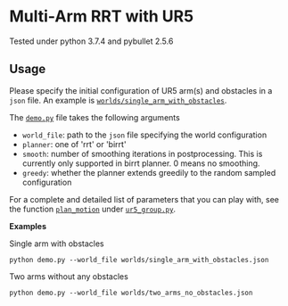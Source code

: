 # Multi-Arm RRT with UR5
Tested under python 3.7.4 and pybullet 2.5.6

## Usage
Please specify the initial configuration of UR5 arm(s) and obstacles in a `json` file. 
An example is [`worlds/single_arm_with_obstacles`](world/single_arm_with_obstacles.json).

The [`demo.py`](demo.py) file takes the following arguments
- `world_file`: path to the `json` file specifying the world configuration
- `planner`: one of 'rrt' or 'birrt'
- `smooth`: number of smoothing iterations in postprocessing. This is currently only supported in 
birrt planner. 0 means no smoothing.
- `greedy`: whether the planner extends greedily to the random sampled configuration

For a complete and detailed list of parameters that you can play with, 
see the function [`plan_motion`](https://github.com/jingxixu/multi-arm-rrt/blob/acc203b5f5004b04928cd07b641596ae73758ab0/ur5_group.py#L109)
under [`ur5_group.py`](ur5_group.py).

__Examples__

Single arm with obstacles
```
python demo.py --world_file worlds/single_arm_with_obstacles.json
```

Two arms without any obstacles
```
python demo.py --world_file worlds/two_arms_no_obstacles.json
```